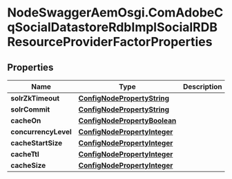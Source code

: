 # NodeSwaggerAemOsgi.ComAdobeCqSocialDatastoreRdbImplSocialRDBResourceProviderFactorProperties

## Properties
Name | Type | Description | Notes
------------ | ------------- | ------------- | -------------
**solrZkTimeout** | [**ConfigNodePropertyString**](ConfigNodePropertyString.md) |  | [optional] 
**solrCommit** | [**ConfigNodePropertyString**](ConfigNodePropertyString.md) |  | [optional] 
**cacheOn** | [**ConfigNodePropertyBoolean**](ConfigNodePropertyBoolean.md) |  | [optional] 
**concurrencyLevel** | [**ConfigNodePropertyInteger**](ConfigNodePropertyInteger.md) |  | [optional] 
**cacheStartSize** | [**ConfigNodePropertyInteger**](ConfigNodePropertyInteger.md) |  | [optional] 
**cacheTtl** | [**ConfigNodePropertyInteger**](ConfigNodePropertyInteger.md) |  | [optional] 
**cacheSize** | [**ConfigNodePropertyInteger**](ConfigNodePropertyInteger.md) |  | [optional] 


